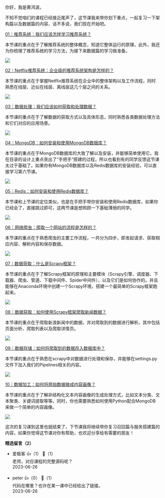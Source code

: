 你好，我是黄鸿波。

不知不觉咱们的课程已经接近尾声了，这节课我来带你划下重点，一起复习一下架构篇以及数据篇的内容，话不多说，我们现在开始吧。

[01｜推荐系统：我们应该怎样学习推荐系统？](https://time.geekbang.org/column/article/647453)

本节课的重点在于了解推荐系统的整体概念，知道它整体运行的原理，此外，我还为你梳理了推荐系统的学习方法，为接下来数据篇的学习做准备。

![](https://static001.geekbang.org/resource/image/a2/e8/a288b69eaf9518f9453b41df9a026fe8.jpg?wh=3000x1592)

[02｜Netflix推荐系统：企业级的推荐系统架构是怎样的？](https://time.geekbang.org/column/article/647865)

本节课的重点在于掌握Netflix推荐系统在企业中的整体架构以及工作流程，同时熟悉在线层、近似在线层、离线层这几个层之间的关系。

![](https://static001.geekbang.org/resource/image/5d/40/5d1bab2fc92352a9387f88f06d7e7b40.jpg?wh=3000x1490)

[03｜数据处理：我们应该如何获取和处理数据？](https://time.geekbang.org/column/article/648143)

本节课的重点在于了解数据的获取方式以及具体形态，同时熟悉各类数据处理方法和它们对应的应用场景。

![](https://static001.geekbang.org/resource/image/00/3d/009098fdd2f92e7c726d6193bc7fd93d.jpg?wh=3000x1298)

[04｜MongoDB：如何安装和使用MongoDB数据库？](https://time.geekbang.org/column/article/648830)

本节课的重点在于MongoDB数据库的大致了解以及安装，并能够简单使用它。我在目录的设计上重点突出了“手把手”搭建的过程，所以也看到有的同学反馈这节课太过于基础了。如果你有MongoDB数据库以及Redis数据库的安装经验，可以直接学习第六节课。

![](https://static001.geekbang.org/resource/image/a9/e5/a9e481b46ef6bf6227yy20da30fcd4e5.jpg?wh=3000x1298)

[05｜Redis：如何安装和使用Redis数据库？](https://time.geekbang.org/column/article/649902)

本节课和上节课的定位类似，也是在手把手带你安装和使用Redis数据库，如果你已经会了，直接跳过即可，这两节课是想照顾一下基础薄弱的同学。

![](https://static001.geekbang.org/resource/image/a7/ba/a7828fe586f792cb83250c35088ca7ba.jpg?wh=3000x1244)

[06｜网络爬虫：爬取一个网站的流程是怎样的？](https://time.geekbang.org/column/article/650545)

本节课的重点在于熟悉爬虫的主要工作流程，一共分为四步，即发起请求、获取相应内容、解析内容和保存数据。

![](https://static001.geekbang.org/resource/image/c5/1c/c5bd26a5cyyfc2b18be8b448dfde981c.jpg?wh=2970x1466)

[07｜数据获取：什么是Scrapy框架？](https://time.geekbang.org/column/article/651624)

本节课的重点在于了解Scrapy框架的原理和主要模块（Scrapy引擎、调度器、下载器、爬虫、管道、下载中间件、Spider中间件），以及它们是如何协作的。并且能够在Anaconda环境中创建一个Scrapy环境，搭建一个最简单的Scrapy框架跑起来。

![](https://static001.geekbang.org/resource/image/9a/26/9aa58c9f6218e5aec088ab4cd13bb926.jpg?wh=3000x1526)

[08｜数据获取：如何使用Scrapy框架爬取新闻数据？](https://time.geekbang.org/column/article/652864)

本节课的重点在于爬取新浪新闻中的数据，并对爬取到的数据进行解析。其中包括页面分析、爬取列表以及爬取详情页。

![](https://static001.geekbang.org/resource/image/df/a2/df180bb340e3b0436d69ce7ea75785a2.jpg?wh=3000x992)

[09｜数据存储：如何将爬取到的数据存入数据库中？](https://time.geekbang.org/column/article/653611)

本节课的重点在于熟悉在scrapy中对数据进行处理和保存，并能够在settings.py文件下加入我们的Pipelines相关的内容。

![](https://static001.geekbang.org/resource/image/b3/1b/b3870100284d7afdea50ca185608531b.jpg?wh=3000x1346)

[10｜数据加工：如何将原始数据做成内容画像？](https://time.geekbang.org/column/article/655495)

本节课的重点在于了解非结构化文本内容画像的生成处理方式，比如文本分类、文本聚类、关键词提取等等。同时，你也需要熟悉如何使用Python配合MongoDB来做一个简单的内容画像。

![](https://static001.geekbang.org/resource/image/a1/00/a153b47e67a448f7488102beb5b62000.jpg?wh=3000x1928)

这次的复习课到这里也就结束了，下节课我将继续带你复习召回篇与服务搭建篇的内容，如果你觉得这节课对你有帮助，也欢迎分享给有需要的朋友！
<div><strong>精选留言（2）</strong></div><ul>
<li><span>爱极客</span> 👍（1） 💬（1）<div>老师，对应课程的完整源码呢？</div>2023-06-26</li><br/><li><span>peter</span> 👍（0） 💬（1）<div>代码在哪里？也许在某一课中已经给出了链接。</div>2023-06-26</li><br/>
</ul>